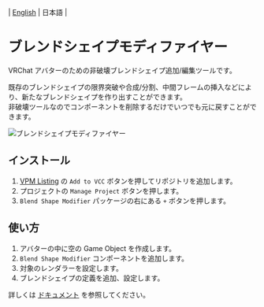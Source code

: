 | [English](README.md) | 日本語 |

# ブレンドシェイプモディファイヤー
VRChat アバターのための非破壊ブレンドシェイプ追加/編集ツールです。

既存のブレンドシェイプの限界突破や合成/分割、中間フレームの挿入などにより、新たなブレンドシェイプを作り出すことができます。  
非破壊ツールなのでコンポーネントを削除するだけでいつでも元に戻すことができます。

![ブレンドシェイプモディファイヤー](https://github.com/user-attachments/assets/72d4af64-2520-4e7b-b2f7-c420ee9d6f36)

## インストール
1. [VPM Listing](https://vpm.nekobako.net) の `Add to VCC` ボタンを押してリポジトリを追加します。
2. プロジェクトの `Manage Project` ボタンを押します。
3. `Blend Shape Modifier` パッケージの右にある `+` ボタンを押します。

## 使い方
1. アバターの中に空の Game Object を作成します。
2. `Blend Shape Modifier` コンポーネントを追加します。
3. 対象のレンダラーを設定します。
4. ブレンドシェイプの定義を追加、設定します。

詳しくは [ドキュメント](https://blend-shape-modifier.nekobako.net) を参照してください。
